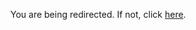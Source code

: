 <!DOCTYPE html>
<html lang="en">
<head>
    <title>Redirecting...</title>
</head>
<body>
    <p>You are being redirected. If not, click <a href="https://crates.io/crates/event-engine" target="_blank">here</a>.</p>
    <script type="text/javascript">
        window.onload = function() {
            window.open("https://crates.io/crates/event-engine", "_blank");
        }
    </script>
</body>
</html>